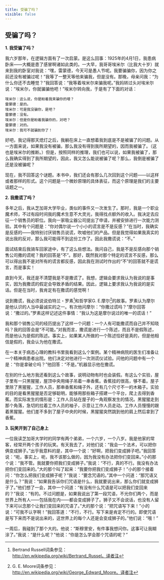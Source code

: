 ```yaml
---
title: 受骗了吗？
visible: false
---
```


## 受骗了吗？

**1. 我受骗了吗？**

我六岁那年，在逻辑方面有了一次启蒙。是这么回事：1925年的4月1日，我患病卧床――大概是患了感冒啊诸如此类的。一大早，我哥哥埃米尔（比我大十岁）就来到我的卧室对我说：“嘿，雷蒙德，今天可是愚人节呢。我要骗骗你，因为你之前还没有被骗过呢！”我等了一整天等他来骗我，但是没有。那晚，母亲问我：“为什么你还不去睡觉？”我回答说：“我等着埃米尔来骗我呢。”我妈转过头对埃米尔说：“埃米尔，你就骗骗他吧！”埃米尔转向我，于是有了下面的对话：

    埃米尔：这么说，你是盼着我来骗你的喽？
    雷蒙德：是的。
    埃米尔：可是我没骗你，是吧？
    雷蒙德：没有。
    埃米尔：但是你是盼着我骗你的，对吧？
    雷蒙德：对的。
    埃米尔：我可不就骗到你了！

好吧，我记得那天熄灯之后，我躺在床上一直想着我到底是不是被骗了的问题。从一方面来说，如果我没有被骗，那么我没有得到我所期望的，因而我被骗了。（这也是埃米尔的推断。）但是，按照同样的推理，我们也可以说，如果我被骗了，那么我确实得到了我所期望的，因此，我又怎么能说被骗了呢？那么，我倒是被骗了还是没被骗呢？

现在，我不回答这个谜题。本书中，我们还会有那么几次回到这个问题――以这样或者那样的形式。这个问题是一个微妙原理的具体表征，而这个原理是我们的主要话题之一。

**2. 我撒谎了吗？**

多年之后，我从芝加哥大学毕业，类似的事件又一次发生了。那时，我是一个职业魔术师，不过有段时间我的魔术生意不大灵光，我得找点额外的收入。我决定去应征一个销售员的职位。我向一家吸尘器公司提出了申请，并被安排进行一次能力测验。其中有个问题是：“你对偶尔说一个小小的谎言是不是反感？”在当时，我确实是反感的――我特别讨厌销售员说谎，吹嘘他们的产品。但是我觉得如果我真实的说出我的反对，那么我可能得不到这份工作了。因此我撒谎说：“不。”

面试结束后我骑车回家途中，有了这么些想法。我问自己，我是不是反感向那个销售公司撒的谎呢？我的回答是“不”。那好，既然我对那个特定的谎言不反感，那么可以得出我不是对所有的谎言都反感，因此我在测试时作出的“不”的回答就不是谎言，而是事实！

直到今天，我还是不清楚我是不是撒谎了。我想，逻辑会要求我认为我说的是事实，因为我撒谎的假定会导致矛盾的结果。因此，逻辑上要求我认为我说的是实话。但是在当时，我肯定有在撒谎的感觉啊！

说到撒谎，我必须说说伯特兰・罗素[^1]和哲学家G. E.摩尔[^2]的故事。罗素认为摩尔是他认识的人当中最诚实的之一。有次他问摩尔：“你撒过谎吗？”摩尔回答说：“撒过的。”罗素这样记述这件事情：“我认为这是摩尔说过的唯一的谎话！”

[^1]: Bertrand Russell词条参见：http://en.wikipedia.org/wiki/Bertrand_Russel。译者注
[^2]: G. E. Moore词条参见：http://en.wikipedia.org/wiki/George_Edward_Moore。译者注

我和那个销售公司的经历提出了这样一个问题：一个人有可能撒谎而自己并不知晓吗？我的回答会是“不可能。”对我而言，撒谎是进行一个陈述，而且不是假陈述，而是他认为是假的陈述。事实上，如果某人所做的一个陈述恰好是真的，但是他相信是假的，我会认为他在撒谎。

在一本关于病态心理的教科书里我看到这么个案例。某个精神病院的医生们准备让一个精神病患者出院。他们决定对他进行一次测谎仪试验。问他的问题中有一个是：“你是拿破仑吗？”他回答：“不是。”机器显示他在撒谎。

在别的什么地方我还看到这么个故事，说明动物有时也会装假。有这么个实验，屋子里有一只黑猩猩，屋顶中央用绳子吊着一串香蕉。香蕉挂的很高，够不着。屋子里除了黑猩猩，工作人员，那串香蕉和绳子外，还有几个尺寸不一的木箱子。实验的目的是看黑猩猩是否足够聪明，能够用那些箱子搭建一个平台，爬上去得到香蕉。而实际发生的情形是：工作人员站在屋子的一角观察发生的情况。黑猩猩走到那个角落，急切的拉着工作人员的袖子，示意让工作人员走动。工作人员慢慢的跟着黑猩猩。他们差不多到了屋子中央的时候，黑猩猩突然跳到他的肩上然后拿到了香蕉。

**3. 玩笑开到了自己身上**

一位我读芝加哥大学时的同学有两个弟弟，一个六岁，一个八岁。我是他家的常客，经常开两个孩子的玩笑。有天我去了，对他们说：“我会一个法术，可以把你俩变成狮子。”出乎我意料的是，其中一个说：“好啊，把我们变成狮子吧。”我回答说：“呃，事实上，呃，我不该那么做的，因为我没有办法把你们变回来。”小的那个说：“我不管。我就要你把我们变成狮子。”我说：“不行，真的不行。我没有办法把你们变回来的。”大的那个叫了起来：“我要你把我们变成狮子！”小的那个接着问：“你怎么把我们变成狮子呢？”我说：“要念咒语的。”其中一个问道：“那咒语又是什么？”我说：“如果我告诉你们咒语是什么，我就要说出来，那么你们就变成狮子了。”他们想了一会，其中一个问道：“有没有什么咒语是可以把我们变回来的？”我说：“有的。不过问题是，如果我说出了第一段咒语，不光你们两个，而是世界上所有人――包括我在内――都会变成狮子了。狮子又不会说话，也没有人留下来可以念那个让我们变回来的咒语了。”大的那个说：“把咒语写下来！”小的说：“可我不认字啊！”我回答道：“不行，不行。写下来是肯定不行的。即使咒语是写下来而不是说出来的，这世界上的每个人还是会变成狮子的。”他们说：“哦！”

一周后，我碰到了那个大的。他说：“斯穆里安，有件事我想问你。这事可让我糊涂了。”我说：“是什么呢？”他说：“你是怎么学会那个咒语的呢？”